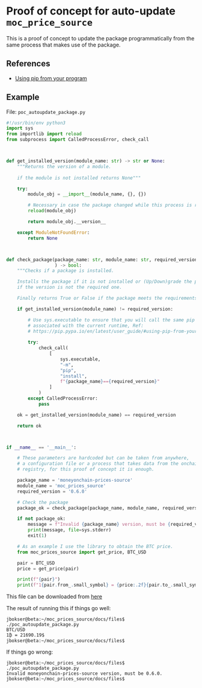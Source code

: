 # Proof of concept for auto-update `moc_price_source`

This is a proof of concept to update the package programmatically from the same process that makes use of the package.



## References

* [Using pip from your program](https://pip.pypa.io/en/latest/user_guide/#using-pip-from-your-program)



## Example

File: `poc_autoupdate_package.py`

```python
#!/usr/bin/env python3
import sys
from importlib import reload
from subprocess import CalledProcessError, check_call



def get_installed_version(module_name: str) -> str or None:
    """Returns the version of a module.
    
    if the module is not installed returns None"""

    try:
        module_obj = __import__(module_name, {}, {})

        # Necessary in case the package changed while this process is running.
        reload(module_obj)

        return module_obj.__version__

    except ModuleNotFoundError:
        return None



def check_package(package_name: str, module_name: str, required_version: str
                  ) -> bool:
    """Checks if a package is installed.

    Installs the package if it is not installed or (Up/Down)grade the package
    if the version is not the required one.

    Finally returns True or False if the package meets the requirements."""

    if get_installed_version(module_name) != required_version:

        # Use sys.executable to ensure that you will call the same pip
        # associated with the current runtime, Ref:
        # https://pip.pypa.io/en/latest/user_guide/#using-pip-from-your-program
        
        try:
            check_call(
                [
                    sys.executable,
                    "-m",
                    "pip",
                    "install",
                    f"{package_name}=={required_version}"
                ]
            )
        except CalledProcessError:
            pass

    ok = get_installed_version(module_name) == required_version

    return ok



if __name__ == '__main__':

    # These parameters are hardcoded but can be taken from anywhere,
    # a configuration file or a process that takes data from the onchain
    # registry, for this proof of concept it is enough.

    package_name = 'moneyonchain-prices-source'
    module_name = 'moc_prices_source'
    required_version = '0.6.0'

    # Check the package
    package_ok = check_package(package_name, module_name, required_version)

    if not package_ok:
        message = f"Invalid {package_name} version, must be {required_version}."
        print(message, file=sys.stderr)
        exit(1)

    # As an example I use the library to obtain the BTC price.
    from moc_prices_source import get_price, BTC_USD

    pair = BTC_USD
    price = get_price(pair)

    print(f"{pair}")
    print(f"1{pair.from_.small_symbol} = {price:.2f}{pair.to_.small_symbol}")

```

This file can be downloaded from [here](files/poc_autoupdate_package.py)

The result of running this if things go well:
```shell
jbokser@beta:~/moc_prices_source/docs/files$ ./poc_autoupdate_package.py 
BTC/USD
1₿ = 21690.19$
jbokser@beta:~/moc_prices_source/docs/files$
```

If things go wrong:
```shell
jbokser@beta:~/moc_prices_source/docs/files$ ./poc_autoupdate_package.py 
Invalid moneyonchain-prices-source version, must be 0.6.0.
jbokser@beta:~/moc_prices_source/docs/files$ 
```